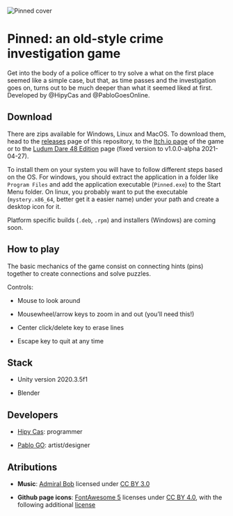 ![Pinned cover](https://raw.githubusercontent.com/HipyCas/Mystery-LD-48/master/Assets/Screenshots/pinned.png)

# Pinned: an old-style crime investigation game

Get into the body of a police officer to try solve a what on the first place seemed like a simple case, but that, as time passes and the investigation goes on, turns out to be much deeper than what it seemed liked at first. Developed by @HipyCas and @PabloGoesOnline.

## Download

There are zips available for Windows, Linux and MacOS. To download them, head to the [releases](https://github.com/HipyCas/Mystery-LD-48/releases) page of this repository, to the [Itch.io page](https://hipycas.itch.io/pinned) of the game or to the [Ludum Dare 48 Edition](https://ldjam.com/events/ludum-dare/48/pinned) page (fixed version to v1.0.0-alpha 2021-04-27).

To install them on your system you will have to follow different steps based on the OS. For windows, you should extract the application in a folder like `Program Files` and add the application executable (`Pinned.exe`) to the Start Menu folder. On linux, you probably want to put the executable (`mystery.x86_64`, better get it a easier name) under your path and create a desktop icon for it.

Platform specific builds (`.deb`, `.rpm`) and installers (Windows) are coming soon.

## How to play

The basic mechanics of the game consist on connecting hints (pins) together to create connections and solve puzzles.

Controls:

- Mouse to look around

- Mousewheel/arrow keys to zoom in and out (you’ll need this!)

- Center click/delete key to erase lines

- Escape key to quit at any time

## Stack

- Unity version 2020.3.5f1

- Blender

## Developers

- [Hipy Cas](https://github.com/HipyCas): programmer

- [Pablo GO](https://github.com/PabloGoesOnline): artist/designer

## Atributions

- **Music**: [Admiral Bob](http://dig.ccmixter.org/people/admiralbob77) licensed under [CC BY 3.0](https://creativecommons.org/licenses/by/3.0/)

- **Github page icons**: [FontAwesome 5](https://fontawesome.com) licenses under [CC BY 4.0](https://creativecommons.org/licenses/by/4.0/), with the following additional [license](https://fontawesome.com/license/free)
